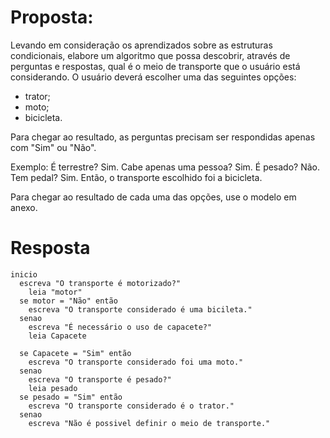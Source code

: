 # Proposta:

Levando em consideração os aprendizados sobre as estruturas condicionais, elabore um algoritmo que possa descobrir, através de perguntas e respostas, qual é o meio de transporte que o usuário está considerando. O usuário deverá escolher uma das seguintes opções:

- trator; 
- moto; 
- bicicleta. 

Para chegar ao resultado, as perguntas precisam ser respondidas apenas com "Sim" ou "Não".

Exemplo:
É terrestre? Sim.
Cabe apenas uma pessoa? Sim.
É pesado? Não.
Tem pedal? Sim.
Então, o transporte escolhido foi a bicicleta.

Para chegar ao resultado de cada uma das opções, use o modelo em anexo.

# Resposta

```portugol
inicio
  escreva "O transporte é motorizado?"
    leia "motor"
  se motor = "Não" então
    escreva "O transporte considerado é uma bicileta."
  senao
    escreva "É necessário o uso de capacete?"
    leia Capacete
     
  se Capacete = "Sim" então
    escreva "O transporte considerado foi uma moto."
  senao
    escreva "O transporte é pesado?"
    leia pesado
  se pesado = "Sim" então
    escreva "O transporte considerado é o trator."
  senao
    escreva "Não é possivel definir o meio de transporte."

```
